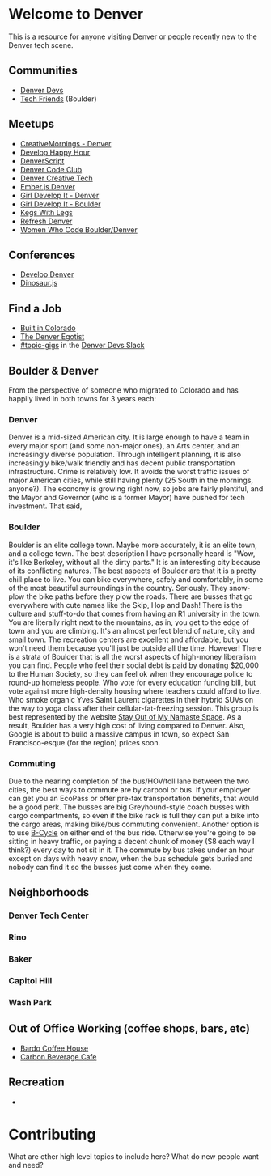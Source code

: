 # Welcome to Denver

This is a resource for anyone visiting Denver or people recently new to the Denver tech scene.

## Communities
* [Denver Devs](http://denverdevs.org/)
* [Tech Friends](http://www.gettechfriends.com/) (Boulder)

## Meetups
* [CreativeMornings - Denver](https://creativemornings.com/cities/den)
* [Develop Happy Hour](http://www.meetup.com/Develop-Happy-Hour/)
* [DenverScript](http://www.meetup.com/DenverScript/)
* [Denver Code Club](http://www.meetup.com/Denver-Code-Club/)
* [Denver Creative Tech](http://www.meetup.com/denver-creative-tech/)
* [Ember.js Denver](http://www.meetup.com/Ember-js-Denver/)
* [Girl Develop It - Denver](https://www.girldevelopit.com/chapters/denver)
* [Girl Develop It - Boulder](https://www.girldevelopit.com/chapters/boulder)
* [Kegs With Legs](http://adclubdenver.com/Kegs-With-Legs)
* [Refresh Denver](http://www.meetup.com/refreshdenver/)
* [Women Who Code Boulder/Denver](http://www.meetup.com/Women-Who-Code-Boulder-Denver/)

## Conferences
* [Develop Denver](https://developdenver.org/)
* [Dinosaur.js](http://dinosaurjs.org/)

## Find a Job
* [Built in Colorado](http://www.builtincolorado.com/jobs)
* [The Denver Egotist](http://www.thedenveregotist.com/jobs)
* [#topic-gigs](https://denver-devs.slack.com/messages/topic-gigs/) in the [Denver Devs Slack](https://denver-dev-slack.herokuapp.com/)

## Boulder & Denver
From the perspective of someone who migrated to Colorado and has happily lived in both towns for 3 years each:
### Denver
Denver is a mid-sized American city. It is large enough to have a team in every major sport (and some non-major ones), an Arts center, and an increasingly diverse population. Through intelligent planning, it is also increasingly bike/walk friendly and has decent public transportation infrastructure. Crime is relatively low. It avoids the worst traffic issues of major American cities, while still having plenty (25 South in the mornings, anyone?). The economy is growing right now, so jobs are fairly plentiful, and the Mayor and Governor (who is a former Mayor) have pushed for tech investment. That said,
### Boulder
Boulder is an elite college town. Maybe more accurately, it is an elite town, and a college town. The best description I have personally heard is "Wow, it's like Berkeley, without all the dirty parts." It is an interesting city because of its conflicting natures. The best aspects of Boulder are that it is a pretty chill place to live. You can bike everywhere, safely and comfortably, in some of the most beautiful surroundings in the country. Seriously. They snow-plow the bike paths before they plow the roads. There are busses that go everywhere with cute names like the Skip, Hop and Dash! There is the culture and stuff-to-do that comes from having an R1 university in the town. You are literally right next to the mountains, as in, you get to the edge of town and you are climbing. It's an almost perfect blend of nature, city and small town. The recreation centers are excellent and affordable, but you won't need them because you'll just be outside all the time.
However! There is a strata of Boulder that is all the worst aspects of high-money liberalism you can find. People who feel their social debt is paid by donating $20,000 to the Human Society, so they can feel ok when they encourage police to round-up homeless people. Who vote for every education funding bill, but vote against more high-density housing where teachers could afford to live. Who smoke organic Yves Saint Laurent cigarettes in their hybrid SUVs on the way to yoga class after their cellular-fat-freezing session. This group is best represented by the website [Stay Out of My Namaste Space](http://stayoutofmynamastespace.com). As a result, Boulder has a very high cost of living compared to Denver. Also, Google is about to build a massive campus in town, so expect San Francisco-esque (for the region) prices soon.
### Commuting
Due to the nearing completion of the bus/HOV/toll lane between the two cities, the best ways to commute are by carpool or bus. If your employer can get you an EcoPass or offer pre-tax transportation benefits, that would be a good perk. The busses are big Greyhound-style coach busses with cargo compartments, so even if the bike rack is full they can put a bike into the cargo areas, making bike/bus commuting convenient. Another option is to use [B-Cycle](http://denver.bcycle.com) on either end of the bus ride. Otherwise you're going to be sitting in heavy traffic, or paying a decent chunk of money ($8 each way I think?) every day to not sit in it. The commute by bus takes under an hour except on days with heavy snow, when the bus schedule gets buried and nobody can find it so the busses just come when they come.

## Neighborhoods

### Denver Tech Center
### Rino
### Baker
### Capitol Hill
### Wash Park


## Out of Office Working (coffee shops, bars, etc)
* [Bardo Coffee House](http://www.bardocoffee.com/)
* [Carbon Beverage Cafe](http://www.habitcarbon.com/)

## Recreation
*

# Contributing
What are other high level topics to include here? What do new people want and need?
